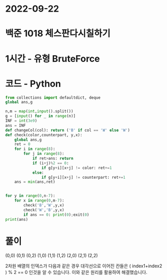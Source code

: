 # 2022-09-22

# 백준 1018 체스판다시칠하기

# 1시간 - 유형 BruteForce

# 코드 - Python

```python
from collections import defaultdict, deque
global ans,g

n,m = map(int,input().split())
g = [input() for _ in range(n)]
INF = int(3e9)
ans = INF
def changeCol(col): return ('B' if col == 'W' else 'W')
def check(color,counterpart, y,x):
    global ans,g
    ret = 0
    for i in range(8):
        for j in range(8):
            if ret>ans: return
            if (i+j)%2 == 0: 
                if g[y+i][x+j] != color: ret+=1
            else: 
                if g[y+i][x+j] != counterpart: ret+=1
    ans = min(ans,ret)
    

for y in range(0,n-7):
    for x in range(0,m-7):
        check('B','W',y,x)
        check('W','B',y,x)
        if ans == 0: print(0);exit(0)
print(ans)

```

# 풀이

(0,0) (0,1) (0,2)
(1,0) (1,1) (1,2)
(2,0) (2,1) (2,2)

2차원 배열의 인덱스가 다음과 같은 경우 
대각선으로 이어진 칸들은  ( index1+index2 ) % 2 == 0 인것을 알 수 있습니다.
이와 같은 원리를 활용하여 해결했습니다.

